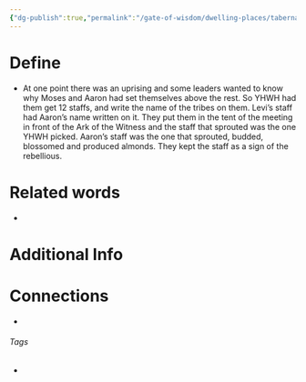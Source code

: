 ```yaml
---
{"dg-publish":true,"permalink":"/gate-of-wisdom/dwelling-places/tabernacle/most-set-apart-place/aarons-staff/","tags":["#GateWisdom","#Tabernacle","#MostSetApartPlace"]}
---
```


# Define
- At one point there was an uprising and some leaders wanted to know why Moses and Aaron had set themselves above the rest. So YHWH had them get 12 staffs, and write the name of the tribes on them. Levi’s staff had Aaron’s name written on it. They put them in the tent of the meeting in front of the Ark of the Witness and the staff that sprouted was the one YHWH picked. Aaron’s staff was the one that sprouted, budded, blossomed and produced almonds. They kept the staff as a sign of the rebellious.

# Related words
- 

# Additional Info


# Connections


- 

###### Tags
- 